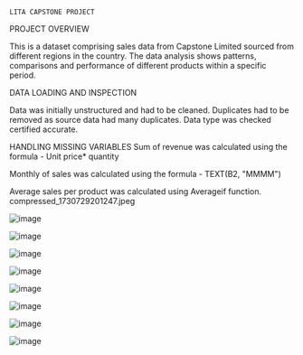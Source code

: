     LITA CAPSTONE PROJECT 
PROJECT OVERVIEW

This is a dataset comprising sales data 
from Capstone Limited sourced from different
regions in the country. The data analysis
shows patterns, comparisons and performance 
of different products within a specific period.

DATA LOADING AND INSPECTION

Data was initially unstructured and had to be cleaned.
Duplicates had to be removed as source data had many duplicates.
Data type was checked certified accurate.

HANDLING MISSING VARIABLES
Sum of revenue was calculated using the formula - Unit price* quantity

Monthly of sales was calculated using the formula - TEXT(B2, "MMMM")

Average sales per product was calculated using Averageif function.
compressed_1730729201247.jpeg

![image](https://github.com/user-attachments/assets/afdac22b-3e83-4861-a723-cada0bfc6947)

![image](https://github.com/user-attachments/assets/8a2765e6-e6db-4448-b677-a5b7ca905046)

![image](https://github.com/user-attachments/assets/a27f43d2-67a9-4430-acaf-97212e72ebbb)

![image](https://github.com/user-attachments/assets/07a43aa9-cf94-42d3-bcc0-89f3463d5033)


![image](https://github.com/user-attachments/assets/5a8a5602-95ac-4e6f-a0e1-aeb8884eb1f3)

![image](https://github.com/user-attachments/assets/6cc13c2a-7767-4736-b975-4667f62b56d1)

![image](https://github.com/user-attachments/assets/8ac6735f-e0e2-460b-b4f5-a5dcede48465)

![image](https://github.com/user-attachments/assets/a53775a8-b346-4072-8216-580b46195a0f)








